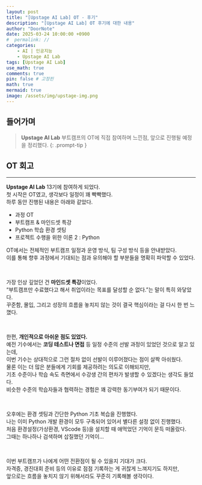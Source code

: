```yaml
---
layout: post
title: "[Upstage AI Lab] OT - 후기"
description: "[Upstage AI Lab] OT 후기에 대한 내용"
author: "DoorNote"
date: 2025-03-24 10:00:00 +0900
#  permalink: //
categories:
    - AI | 인공지능
    - Upstage AI Lab
tags: [Upstage AI Lab]
use_math: true
comments: true
pin: false # 고정핀
math: true
mermaid: true
image: /assets/img/upstage-img.png
---
```


## 들어가며

> **Upstage AI Lab** 부트캠프의 OT에 직접 참여하며 느낀점, 앞으로 진행될 예정을 정리했다.
{: .prompt-tip }

## OT 회고

---

**Upstage AI Lab** 13기에 참여하게 되었다.  
첫 시작은 OT였고, 생각보다 일정이 꽤 빡빡했다.  
하루 동안 진행된 내용은 아래와 같았다.

- 과정 OT  
- 부트캠프 & 마인드셋 특강  
- Python 학습 환경 셋팅  
- 프로젝트 수행을 위한 이론 2 : Python

OT에서는 전체적인 부트캠프 일정과 운영 방식, 팀 구성 방식 등을 안내받았다.  
이를 통해 향후 과정에서 기대되는 점과 유의해야 할 부분들을 명확히 파악할 수 있었다.

<br>

가장 인상 깊었던 건 **마인드셋 특강**이었다.  
“부트캠프만 수료했다고 해서 취업이라는 목표를 달성할 순 없다.”는 말이 특히 와닿았다.  
꾸준함, 몰입, 그리고 성장의 흐름을 놓치지 않는 것이 결국 핵심이라는 걸 다시 한 번 느꼈다.

<br>

한편, **개인적으로 아쉬운 점도 있었다.**  
예전 기수에서는 **코딩 테스트나 면접** 등 일정 수준의 선발 과정이 있었던 것으로 알고 있는데,  
이번 기수는 상대적으로 그런 절차 없이 선발이 이루어졌다는 점이 살짝 아쉬웠다.  
물론 이는 더 많은 분들에게 기회를 제공하려는 의도로 이해되지만,  
기초 수준이나 학습 속도 측면에서 수강생 간의 편차가 발생할 수 있겠다는 생각도 들었다.  
비슷한 수준의 학습자들과 협력하는 경험은 꽤 강력한 동기부여가 되기 때문이다.

<br>

오후에는 환경 셋팅과 간단한 Python 기초 복습을 진행했다.  
나는 이미 Python 개발 환경이 모두 구축되어 있어서 별다른 설정 없이 진행했다.  
처음 환경설정(가상환경, VScode 등)을 설치할 때 애먹었던 기억이 문득 떠올랐다.  
그때는 하나하나 검색하며 삽질했던 기억이…

<br>

이번 부트캠프가 나에게 어떤 전환점이 될 수 있을지 기대가 크다.  
자격증, 경진대회 준비 등의 이유로 점점 기록하는 게 귀찮게 느껴지기도 하지만,  
앞으로는 흐름을 놓치지 않기 위해서라도 꾸준히 기록해볼 생각이다.